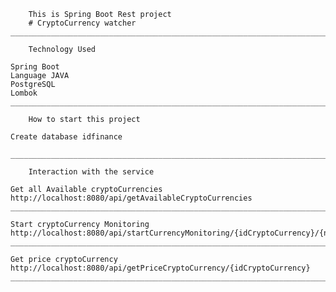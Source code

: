

        This is Spring Boot Rest project 
        # CryptoСurrency watcher
    ___________________________________________________________________________________________________________________

        Technology Used

    Spring Boot
    Language JAVA
    PostgreSQL
    Lombok
    ____________________________________________________________________________________________________________________
    
        How to start this project

    Create database idfinance

    ____________________________________________________________________________________________________________________

        Interaction with the service

    Get all Available cryptoCurrencies
    http://localhost:8080/api/getAvailableCryptoCurrencies
    ____________________________________________________________________________________________________________________

    Start cryptoCurrency Monitoring
    http://localhost:8080/api/startCurrencyMonitoring/{idCryptoCurrency}/{name}
    ____________________________________________________________________________________________________________________

    Get price cryptoCurrency
    http://localhost:8080/api/getPriceCryptoCurrency/{idCryptoCurrency}
    ____________________________________________________________________________________________________________________

    